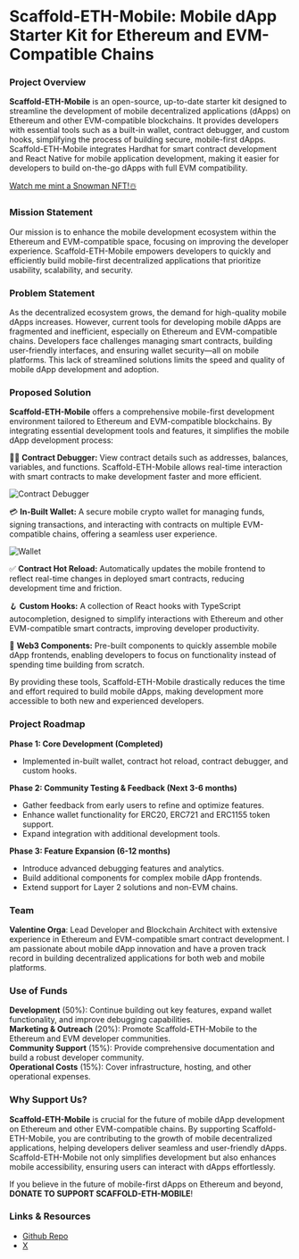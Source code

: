 # Scaffold-ETH-Mobile: Mobile dApp Starter Kit for Ethereum and EVM-Compatible Chains

### Project Overview

**Scaffold-ETH-Mobile** is an open-source, up-to-date starter kit designed to streamline the development of mobile decentralized applications (dApps) on Ethereum and other EVM-compatible blockchains. It provides developers with essential tools such as a built-in wallet, contract debugger, and custom hooks, simplifying the process of building secure, mobile-first dApps. Scaffold-ETH-Mobile integrates Hardhat for smart contract development and React Native for mobile application development, making it easier for developers to build on-the-go dApps with full EVM compatibility.

[Watch me mint a Snowman NFT!☃️](https://youtu.be/CaJTnRtLOK8)

### Mission Statement

Our mission is to enhance the mobile development ecosystem within the Ethereum and EVM-compatible space, focusing on improving the developer experience. Scaffold-ETH-Mobile empowers developers to quickly and efficiently build mobile-first decentralized applications that prioritize usability, scalability, and security.

### Problem Statement

As the decentralized ecosystem grows, the demand for high-quality mobile dApps increases. However, current tools for developing mobile dApps are fragmented and inefficient, especially on Ethereum and EVM-compatible chains. Developers face challenges managing smart contracts, building user-friendly interfaces, and ensuring wallet security—all on mobile platforms. This lack of streamlined solutions limits the speed and quality of mobile dApp development and adoption.

### Proposed Solution

**Scaffold-ETH-Mobile** offers a comprehensive mobile-first development environment tailored to Ethereum and EVM-compatible blockchains. By integrating essential development tools and features, it simplifies the mobile dApp development process:

🧑‍💻 **Contract Debugger:** View contract details such as addresses, balances, variables, and functions. Scaffold-ETH-Mobile allows real-time interaction with smart contracts to make development faster and more efficient.

![Contract Debugger](https://valentinecodes.github.io/scaffold-eth-mobile/assets/debugger.png)

💳 **In-Built Wallet:** A secure mobile crypto wallet for managing funds, signing transactions, and interacting with contracts on multiple EVM-compatible chains, offering a seamless user experience.

![Wallet](https://valentinecodes.github.io/scaffold-eth-mobile/assets/wallet.png)

✅ **Contract Hot Reload:** Automatically updates the mobile frontend to reflect real-time changes in deployed smart contracts, reducing development time and friction.

🪝 **Custom Hooks:** A collection of React hooks with TypeScript autocompletion, designed to simplify interactions with Ethereum and other EVM-compatible smart contracts, improving developer productivity.

🧱 **Web3 Components:** Pre-built components to quickly assemble mobile dApp frontends, enabling developers to focus on functionality instead of spending time building from scratch.

By providing these tools, Scaffold-ETH-Mobile drastically reduces the time and effort required to build mobile dApps, making development more accessible to both new and experienced developers.

### Project Roadmap

**Phase 1: Core Development (Completed)**

- Implemented in-built wallet, contract hot reload, contract debugger, and custom hooks.

**Phase 2: Community Testing & Feedback (Next 3-6 months)**

- Gather feedback from early users to refine and optimize features.
- Enhance wallet functionality for ERC20, ERC721 and ERC1155 token support.
- Expand integration with additional development tools.

**Phase 3: Feature Expansion (6-12 months)**

- Introduce advanced debugging features and analytics.
- Build additional components for complex mobile dApp frontends.
- Extend support for Layer 2 solutions and non-EVM chains.

### Team

**Valentine Orga**: Lead Developer and Blockchain Architect with extensive experience in Ethereum and EVM-compatible smart contract development. I am passionate about mobile dApp innovation and have a proven track record in building decentralized applications for both web and mobile platforms.

### Use of Funds

**Development** (50%): Continue building out key features, expand wallet functionality, and improve debugging capabilities.  
**Marketing & Outreach** (20%): Promote Scaffold-ETH-Mobile to the Ethereum and EVM developer communities.  
**Community Support** (15%): Provide comprehensive documentation and build a robust developer community.  
**Operational Costs** (15%): Cover infrastructure, hosting, and other operational expenses.

### Why Support Us?

**Scaffold-ETH-Mobile** is crucial for the future of mobile dApp development on Ethereum and other EVM-compatible chains. By supporting Scaffold-ETH-Mobile, you are contributing to the growth of mobile decentralized applications, helping developers deliver seamless and user-friendly dApps. Scaffold-ETH-Mobile not only simplifies development but also enhances mobile accessibility, ensuring users can interact with dApps effortlessly.

If you believe in the future of mobile-first dApps on Ethereum and beyond, **DONATE TO SUPPORT SCAFFOLD-ETH-MOBILE**!

### Links & Resources

- [Github Repo](https://github.com/ValentineCodes/Scaffold-ETH-Mobile)
- [X](https://x.com/ValentineOrga)
